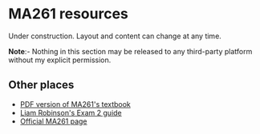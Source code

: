 # MA261 resources

Under construction. Layout and content can change at any time.

**Note**:- Nothing in this section may be released to any third-party platform without my explicit permission.

## Other places
* [PDF version of MA261's textbook](https://github.com/Leader-board/Miscellaneous/tree/master/Calculus%20Early%20Transcendentals)
* [Liam Robinson's Exam 2 guide](https://docs.google.com/spreadsheets/d/1jHjlFyy_XB4RRmuFDVSVhQLYHxHkImhl_qz_QpIZkDI/edit?usp=sharing)
* [Official MA261 page](http://www.math.purdue.edu/academic/courses/coursepage?subject=MA&course=26100)

